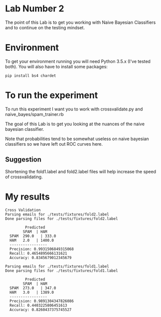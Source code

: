 # Lab Number 2

The point of this Lab is to get you working with Naive Bayesian Classifiers and to continue on the testing mindset.

# Environment

To get your environment running you will need Python 3.5.x (I've tested both). You will also have to install some packages:

```
pip install bs4 chardet
```

# To run the experiment

To run this experiment I want you to work with crossvalidate.py and naive_bayes/spam_trainer.rb

The goal of this Lab is to get you looking at the nuances of the naive bayesian classifier.

Note that probabilities tend to be somewhat useless on naive bayesian classifiers so we have left out ROC curves here.

## Suggestion

Shortening the fold1.label and fold2.label files will help increase the speed of crossvalidating.

# My results

```
Cross Validation
Parsing emails for ./tests/fixtures/fold2.label
Done parsing files for ./tests/fixtures/fold2.label

         Predicted
        SPAM  | HAM
  SPAM  290.0   | 333.0
  HAM   2.0   | 1400.0
  -----------------
  Precision: 0.9931506849315068
  Recall: 0.4654895666131621
  Accuracy: 0.8345679012345679 
  
Parsing emails for ./tests/fixtures/fold1.label
Done parsing files for ./tests/fixtures/fold1.label

         Predicted
        SPAM  | HAM
  SPAM  273.0   | 347.0
  HAM   3.0   | 1389.0
  -----------------
  Precision: 0.9891304347826086
  Recall: 0.4403225806451613
  Accuracy: 0.8260437375745527 
```
